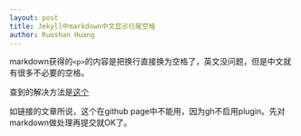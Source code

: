```yaml
---
layout: post
title: Jekyll中markdown中文显示行尾空格
author: Ruoshan Huang
---
```


markdown获得的`<p>`的内容是把换行直接换为空格了，英文没问题，但是中文就有很多不必要的空格。

查到的解决方法是[这个](http://chenyufei.info/blog/2011-12-23/fix-chinese-newline-becomes-space-in-browser-problem/)

如链接的文章所说，这个在github page中不能用，因为gh不启用plugin。先对markdown做处理再提交就OK了。

